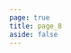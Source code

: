 ```yaml
---
page: true
title: page_8
aside: false
---
```

<script setup>
import Page from "../../.vitepress/theme/components/Page.vue";
import { useData } from "vitepress";
const { theme } = useData();
const posts = theme.value.posts.slice(70,80)
</script>
<Page :posts="posts" :pageCurrent="8" :pagesNum="11" />